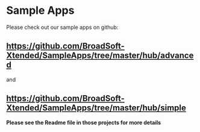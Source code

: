 # Sample Apps

Please check out our sample apps on github:

## https://github.com/BroadSoft-Xtended/SampleApps/tree/master/hub/advanced 

and

## https://github.com/BroadSoft-Xtended/SampleApps/tree/master/hub/simple

**Please see the Readme file in those projects for more details**
